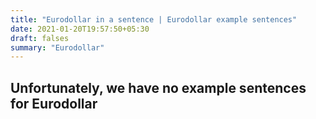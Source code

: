 ```yaml
---
title: "Eurodollar in a sentence | Eurodollar example sentences"
date: 2021-01-20T19:57:50+05:30
draft: falses
summary: "Eurodollar"
---
```

## Unfortunately, we have no example sentences for Eurodollar                 
